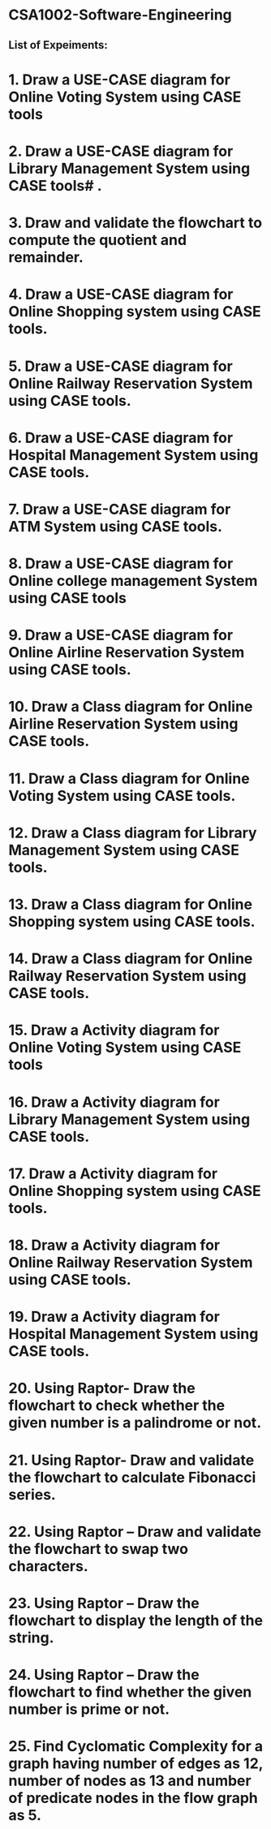 # CSA1002-Software-Engineering
## List of Expeiments:
# 1. Draw a USE-CASE diagram for Online Voting System using CASE tools
# 2. Draw a USE-CASE diagram for Library Management System using CASE tools# .
# 3. Draw and validate the flowchart to compute the quotient and remainder.
# 4. Draw a USE-CASE diagram for Online Shopping system using CASE tools.
# 5. Draw a USE-CASE diagram for Online Railway Reservation System using CASE tools.
# 6. Draw a USE-CASE diagram for Hospital Management System using CASE tools.
# 7. Draw a USE-CASE diagram for ATM System using CASE tools.
# 8. Draw a USE-CASE diagram for Online college management System using CASE tools
# 9. Draw a USE-CASE diagram for Online Airline Reservation System using CASE tools.
# 10. Draw a Class diagram for Online Airline Reservation System using CASE tools.
# 11. Draw a Class diagram for Online Voting System using CASE tools.
# 12. Draw a Class diagram for Library Management System using CASE tools.
# 13. Draw a Class diagram for Online Shopping system using CASE tools.
# 14. Draw a Class diagram for Online Railway Reservation System using CASE tools.
# 15. Draw a Activity diagram for Online Voting System using CASE tools
# 16. Draw a Activity diagram for Library Management System using CASE tools.
# 17. Draw a Activity diagram for Online Shopping system using CASE tools.
# 18. Draw a Activity diagram for Online Railway Reservation System using CASE tools.
# 19. Draw a Activity diagram for Hospital Management System using CASE tools.
# 20. Using Raptor- Draw the flowchart to check whether the given number is a palindrome or not.
# 21. Using Raptor- Draw and validate the flowchart to calculate Fibonacci series.
# 22. Using Raptor – Draw and validate the flowchart to swap two characters.
# 23. Using Raptor – Draw the flowchart to display the length of the string.
# 24. Using Raptor – Draw the flowchart to find whether the given number is prime or not.
# 25. Find Cyclomatic Complexity for a graph having number of edges as 12, number of nodes as 13 and number of predicate nodes in the flow graph as 5.
